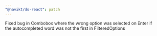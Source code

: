```yaml
---
"@navikt/ds-react": patch
---
```


Fixed bug in Combobox where the wrong option was selected on Enter if the autocompleted word was not the first in FilteredOptions
